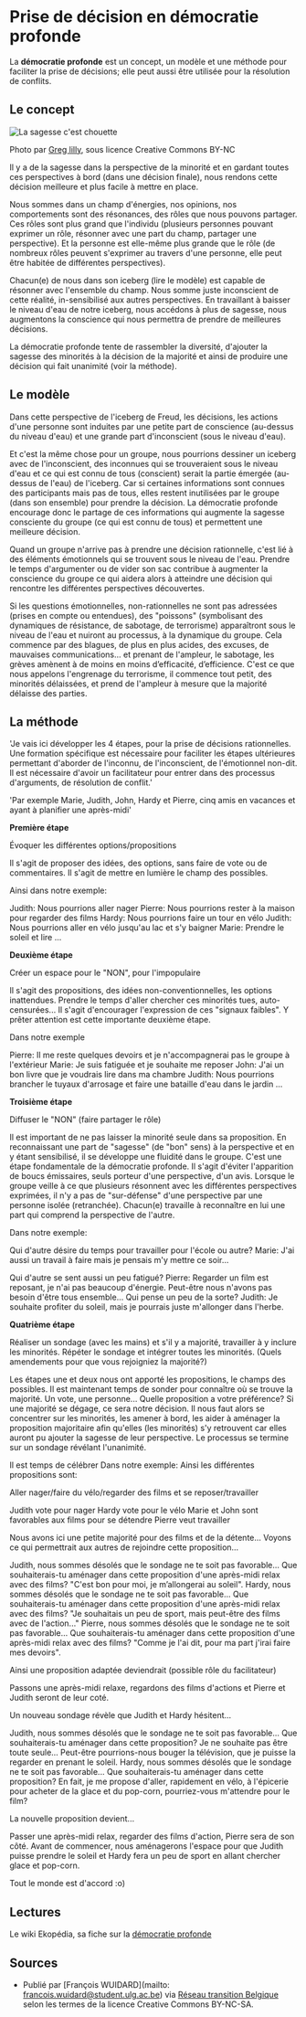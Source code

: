 # Prise de décision en démocratie profonde

La **démocratie profonde** est un concept, un modèle et une méthode pour faciliter la prise de décisions; elle peut aussi être utilisée pour la résolution de conflits. 

## Le concept

![La sagesse c'est chouette](http://farm7.staticflickr.com/6025/6012915752_5c07526892_z.jpg)

Photo par [Greg lilly](https://www.flickr.com/photos/22104733@N06/6012915752), sous licence Creative Commons BY-NC

Il y a de la sagesse dans la perspective de la minorité et en gardant toutes ces perspectives à bord (dans une décision finale), nous rendons cette décision meilleure et plus facile à mettre en place.

Nous sommes dans un champ d'énergies, nos opinions, nos comportements sont des résonances, des rôles que nous pouvons partager. Ces rôles sont plus grand que l'individu (plusieurs personnes pouvant exprimer un rôle, résonner avec une part du champ, partager une perspective). Et la personne est elle-même plus grande que le rôle (de nombreux rôles peuvent s'exprimer au travers d'une personne, elle peut être habitée de différentes perspectives).

Chacun(e) de nous dans son iceberg (lire le modèle) est capable de résonner avec l'ensemble du champ. Nous somme juste inconscient de cette réalité, in-sensibilisé aux autres perspectives. En travaillant à baisser le niveau d'eau de notre iceberg, nous accédons à plus de sagesse, nous augmentons la conscience qui nous permettra de prendre de meilleures décisions.

La démocratie profonde tente de rassembler la diversité, d'ajouter la sagesse des minorités à la décision de la majorité et ainsi de produire une décision qui fait unanimité (voir la méthode). 

## Le modèle

Dans cette perspective de l'iceberg de Freud, les décisions, les actions d'une personne sont induites par une petite part de conscience (au-dessus du niveau d'eau) et une grande part d'inconscient (sous le niveau d'eau).

Et c'est la même chose pour un groupe, nous pourrions dessiner un iceberg avec de l'inconscient, des inconnues qui se trouveraient sous le niveau d'eau et ce qui est connu de tous (conscient) serait la partie émergée (au-dessus de l'eau) de l'iceberg. Car si certaines informations sont connues des participants mais pas de tous, elles restent inutilisées par le groupe (dans son ensemble) pour prendre la décision. La démocratie profonde encourage donc le partage de ces informations qui augmente la sagesse consciente du groupe (ce qui est connu de tous) et permettent une meilleure décision.

Quand un groupe n'arrive pas à prendre une décision rationnelle, c'est lié à des éléments émotionnels qui se trouvent sous le niveau de l'eau. Prendre le temps d'argumenter ou de vider son sac contribue à augmenter la conscience du groupe ce qui aidera alors à atteindre une décision qui rencontre les différentes perspectives découvertes.

Si les questions émotionnelles, non-rationnelles ne sont pas adressées (prises en compte ou entendues), des "poissons" (symbolisant des dynamiques de résistance, de sabotage, de terrorisme) apparaîtront sous le niveau de l'eau et nuiront au processus, à la dynamique du groupe. Cela commence par des blagues, de plus en plus acides, des excuses, de mauvaises communications... et prenant de l'ampleur, le sabotage, les grèves amènent à de moins en moins d’efficacité, d’efficience. C'est ce que nous appelons l'engrenage du terrorisme, il commence tout petit, des minorités délaissées, et prend de l'ampleur à mesure que la majorité délaisse des parties. 

## La méthode

'Je vais ici développer les 4 étapes, pour la prise de décisions rationnelles. Une formation spécifique est nécessaire pour faciliter les étapes ultérieures permettant d'aborder de l'inconnu, de l'inconscient, de l'émotionnel non-dit. Il est nécessaire d'avoir un facilitateur pour entrer dans des processus d'arguments, de résolution de conflit.'

'Par exemple Marie, Judith, John, Hardy et Pierre, cinq amis en vacances et ayant à planifier une après-midi' 

 **Première étape**

Évoquer les différentes options/propositions 

Il s'agit de proposer des idées, des options, sans faire de vote ou de commentaires. Il s'agit de mettre en lumière le champ des possibles.

Ainsi dans notre exemple:

Judith: Nous pourrions aller nager
Pierre: Nous pourrions rester à la maison pour regarder des films
Hardy: Nous pourrions faire un tour en vélo
Judith: Nous pourrions aller en vélo jusqu'au lac et s'y baigner
Marie: Prendre le soleil et lire
    ... 

 **Deuxième étape**

Créer un espace pour le "NON", pour l'impopulaire 

Il s'agit des propositions, des idées non-conventionnelles, les options inattendues. Prendre le temps d'aller chercher ces minorités tues, auto-censurées... Il s'agit d'encourager l'expression de ces "signaux faibles". Y prêter attention est cette importante deuxième étape.

Dans notre exemple

Pierre: Il me reste quelques devoirs et je n'accompagnerai pas le groupe à l'extérieur
Marie: Je suis fatiguée et je souhaite me reposer
John: J'ai un bon livre que je voudrais lire dans ma chambre
Judith: Nous pourrions brancher le tuyaux d'arrosage et faire une bataille d'eau dans le jardin
... 


 **Troisième étape**

Diffuser le "NON" (faire partager le rôle) 

Il est important de ne pas laisser la minorité seule dans sa proposition. En reconnaissant une part de "sagesse" (de "bon" sens) à la perspective et en y étant sensibilisé, il se développe une fluidité dans le groupe. C'est une étape fondamentale de la démocratie profonde. Il s'agit d'éviter l'apparition de boucs émissaires, seuls porteur d'une perspective, d'un avis. Lorsque le groupe veille à ce que plusieurs résonnent avec les différentes perspectives exprimées, il n'y a pas de "sur-défense" d'une perspective par une personne isolée (retranchée). Chacun(e) travaille à reconnaître en lui une part qui comprend la perspective de l'autre.

Dans notre exemple:

Qui d'autre désire du temps pour travailler pour l'école ou autre? Marie: J'ai aussi un travail à faire mais je pensais m'y mettre ce soir...

Qui d'autre se sent aussi un peu fatigué? Pierre: Regarder un film est reposant, je n'ai pas beaucoup d'énergie.
Peut-être nous n'avons pas besoin d'être tous ensemble... Qui pense un peu de la sorte? Judith: Je souhaite profiter
du soleil, mais je pourrais juste m'allonger dans l'herbe. 


 **Quatrième étape**

Réaliser un sondage (avec les mains) et s'il y a majorité, travailler à y inclure les minorités. Répéter le sondage et intégrer toutes les minorités. (Quels amendements pour que vous rejoigniez la majorité?) 

Les étapes une et deux nous ont apporté les propositions, le champs des possibles. Il est maintenant temps de sonder pour connaître où se trouve la majorité. Un vote, une personne... Quelle proposition a votre préférence? Si une majorité se dégage, ce sera notre décision. Il nous faut alors se concentrer sur les minorités, les amener à bord, les aider à aménager la proposition majoritaire afin qu'elles (les minorités) s'y retrouvent car elles auront pu ajouter la sagesse de leur perspective. Le processus se termine sur un sondage révélant l'unanimité.

Il est temps de célébrer Dans notre exemple: Ainsi les différentes propositions sont:

Aller nager/faire du vélo/regarder des films et se reposer/travailler 

Judith vote pour nager Hardy vote pour le vélo Marie et John sont favorables aux films pour se détendre Pierre veut travailler

Nous avons ici une petite majorité pour des films et de la détente... Voyons ce qui permettrait aux autres de rejoindre cette proposition...

Judith, nous sommes désolés que le sondage ne te soit pas favorable... Que souhaiterais-tu aménager dans cette proposition d'une après-midi relax avec des films? "C'est bon pour moi, je m’allongerai au soleil".
Hardy, nous sommes désolés que le sondage ne te soit pas favorable... Que souhaiterais-tu aménager dans cette proposition d'une après-midi relax avec des films? "Je souhaitais un peu de sport, mais peut-être des films avec de l'action..."
Pierre, nous sommes désolés que le sondage ne te soit pas favorable... Que souhaiterais-tu aménager dans cette proposition d'une après-midi relax avec des films? "Comme je l'ai dit, pour ma part j'irai faire mes devoirs". 

Ainsi une proposition adaptée deviendrait (possible rôle du facilitateur)

Passons une après-midi relaxe, regardons des films d'actions et Pierre et Judith seront de leur coté.

Un nouveau sondage révèle que Judith et Hardy hésitent...

Judith, nous sommes désolés que le sondage ne te soit pas favorable... Que souhaiterais-tu aménager dans cette proposition? Je ne souhaite pas être toute seule... Peut-être pourrions-nous bouger la télévision, que je puisse la regarder en prenant le soleil.
Hardy, nous sommes désolés que le sondage ne te soit pas favorable... Que souhaiterais-tu aménager dans cette proposition? En fait, je me propose d'aller, rapidement en vélo, à l'épicerie pour acheter de la glace et du pop-corn, pourriez-vous m'attendre pour le film? 

La nouvelle proposition devient...

Passer une après-midi relax, regarder des films d'action, Pierre sera de son côté. Avant de commencer, nous aménagerons l'espace pour que Judith puisse prendre le soleil et Hardy fera un peu de sport en allant chercher glace et pop-corn.

Tout le monde est d'accord :o) 

## Lectures

Le wiki Ekopédia, sa fiche sur la [démocratie profonde](http://fr.ekopedia.org/D%C3%A9mocratie_profonde)

## Sources

* Publié par [François WUIDARD](mailto: francois.wuidard@student.ulg.ac.be) via [Réseau transition Belgique]( http://www.reseautransition.be/) selon les termes de la licence Creative Commons BY-NC-SA.
